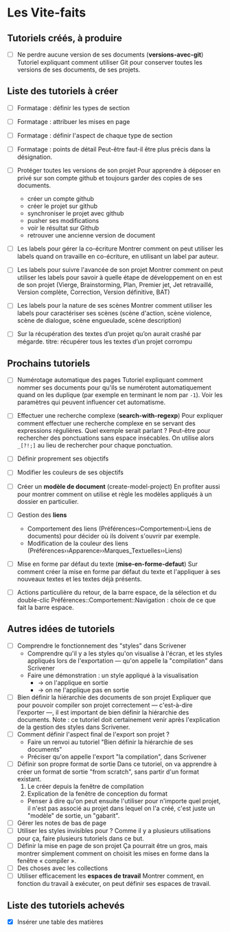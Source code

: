 # Les Vite-faits



## Tutoriels créés, à produire

- [ ] Ne perdre aucune version de ses documents (**versions-avec-git**)
  Tutoriel expliquant comment utiliser Git pour conserver toutes les versions de ses documents, de ses projets.

## Liste des tutoriels à créer

- [ ] Formatage : définir les types de section
- [ ] Formatage : attribuer les mises en page
- [ ] Formatage : définir l'aspect de chaque type de section
- [ ] Formatage : points de détail
  Peut-être faut-il être plus précis dans la désignation.


- [ ] Protéger toutes les versions de son projet
  Pour apprendre à déposer en privé sur son compte github et toujours garder des copies de ses documents.
  * créer un compte github
  * créer le projet sur github
  * synchroniser le projet avec github
  * pusher ses modifications
  * voir le résultat sur Github
  * retrouver une ancienne version de document

- [ ] Les labels pour gérer la co-écriture
  Montrer comment on peut utiliser les labels quand on travaille en co-écriture, en utilisant un label par auteur.

- [ ] Les labels pour suivre l'avancée de son projet
  Montrer comment on peut utiliser les labels pour savoir à quelle étape de développement on en est de son projet (Vierge, Brainstorming, Plan, Premier jet, Jet retravaillé, Version complète, Correction, Version définitive, BAT)

- [ ] Les labels pour la nature de ses scènes
  Montrer comment utiliser les labels pour caractériser ses scènes
  (scène d'action, scène violence, scène de dialogue, scène engueulade, scène description)

- [ ] Sur la récupération des textes d’un projet qu’on aurait crashé par mégarde.
  titre: récupérer tous les textes d’un projet corrompu

## Prochains tutoriels

- [ ] Numérotage automatique des pages
  Tutoriel expliquant comment nommer ses documents pour qu'ils se numérotent automatiquement quand on les duplique (par exemple en terminant le nom par `-1`).
  Voir les paramètres qui peuvent influencer cet automatisme.
- [ ] Effectuer une recherche complexe (**search-with-regexp**)
  Pour expliquer comment effectuer une recherche complexe en se servant des expressions régulières.
  Quel exemple serait parlant ? Peut-être pour rechercher des ponctuations sans espace insécables. On utilise alors `_[?!;]` au lieu de rechercher pour chaque ponctuation.
- [ ] Définir proprement ses objectifs
- [ ] Modifier les couleurs de ses objectifs
- [ ] Créer un **modèle de document** (create-model-project)
  En profiter aussi pour montrer comment on utilise et règle les modèles appliqués à un dossier en particulier.
- [ ] Gestion des **liens**
  * Comportement des liens (Préférences››Comportement››Liens de documents) pour décider où ils doivent s'ouvrir par exemple.
  * Modification de la couleur des liens (Préférences››Apparence››Marques_Textuelles››Liens)
- [ ] Mise en forme par défaut du texte (**mise-en-forme-defaut**)
  Sur comment créer la mise en forme par défaut du texte et l'appliquer à ses nouveaux textes et les textes déjà présents.
- [ ] Actions particulière du retour, de la barre espace, de la sélection et du double-clic
  Préférences::Comportement::Navigation : choix de ce que fait la barre espace.


## Autres idées de tutoriels

- [ ] Comprendre le fonctionnement des "styles" dans Scrivener
  * Comprendre qu'il y a les styles qu'on visualise à l'écran, et les styles appliqués lors de l'exportation — qu'on appelle la "compilation" dans Scrivener
  * Faire une démonstration : un style appliqué à la visualisation
    - -> on l'applique en sortie
    - -> on ne l'applique pas en sortie
- [ ] Bien définir la hiérarchie des documents de son projet
  Expliquer que pour pouvoir compiler son projet correctement — c'est-à-dire l'exporter —, il est important de bien définir la hiérarchie des documents.
  Note : ce tutoriel doit certainement venir après l'explication de la gestion des styles dans Scrivener.
- [ ] Comment définir l'aspect final de l'export son projet ?
  * Faire un renvoi au tutoriel "Bien définir la hiérarchie de ses documents"
  * Préciser qu'on appelle l'export "la compilation", dans Scrivener
- [ ] Définir son propre format de sortie
  Dans ce tutoriel, on va apprendre à créer un format de sortie "from scratch", sans partir d'un format existant.
  1. Le créer depuis la fenêtre de compilation
  2. Explication de la fenêtre de conception du format
  * Penser à dire qu'on peut ensuite l'utiliser pour n'importe quel projet, il n'est pas associé au projet dans lequel on l'a créé, c'est juste un "modèle" de sortie, un "gabarit".
- [ ] Gérer les notes de bas de page
- [ ] Utiliser les styles invisibles pour ?
  Comme il y a plusieurs utilisations pour ça, faire plusieurs tutoriels dans ce but.
- [ ] Définir la mise en page de son projet
  Ça pourrait être un gros, mais montrer simplement comment on choisit les mises en forme dans la fenêtre « compiler ».
- [ ] Des choses avec les collections
- [ ] Utiliser efficacement les **espaces de travail**
  Montrer comment, en fonction du travail à exécuter, on peut définir ses espaces de travail.

## Liste des tutoriels achevés

- [x] Insérer une table des matières
